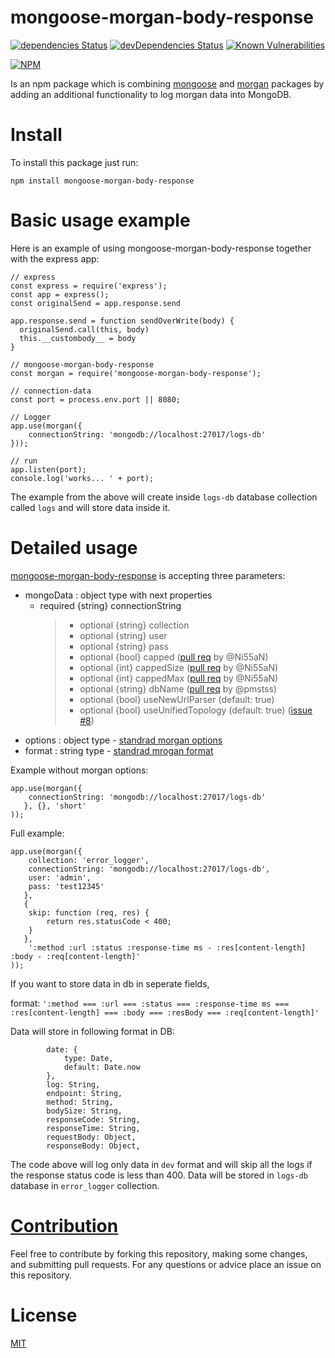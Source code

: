 # mongoose-morgan-body-response

[![dependencies Status](https://david-dm.org/nemanjapetrovic/mongoose-morgan/status.svg)](https://david-dm.org/nemanjapetrovic/mongoose-morgan)
[![devDependencies Status](https://david-dm.org/nemanjapetrovic/mongoose-morgan/dev-status.svg)](https://david-dm.org/nemanjapetrovic/mongoose-morgan?type=dev)
[![Known Vulnerabilities](https://snyk.io/test/github/nemanjapetrovic/mongoose-morgan/badge.svg?targetFile=package.json)](https://snyk.io/test/github/nemanjapetrovic/mongoose-morgan?targetFile=package.json)

[![NPM](https://nodei.co/npm/mongoose-morgan.png?downloads=true&downloadRank=true&stars=true)](https://nodei.co/npm/mongoose-morgan/)

Is an npm package which is combining [mongoose](https://www.npmjs.com/package/mongoose) and [morgan](https://www.npmjs.com/package/morgan) packages by adding an additional functionality to log morgan data into MongoDB.

# Install

To install this package just run:

`npm install mongoose-morgan-body-response`

# Basic usage example

Here is an example of using mongoose-morgan-body-response together with the express app:

```
// express
const express = require('express');
const app = express();
const originalSend = app.response.send

app.response.send = function sendOverWrite(body) {
  originalSend.call(this, body)
  this.__custombody__ = body
}

// mongoose-morgan-body-response
const morgan = require('mongoose-morgan-body-response');

// connection-data
const port = process.env.port || 8080;

// Logger
app.use(morgan({
    connectionString: 'mongodb://localhost:27017/logs-db'
}));

// run
app.listen(port);
console.log('works... ' + port);
```

The example from the above will create inside `logs-db` database collection called `logs` and will store data inside it.

# Detailed usage

[mongoose-morgan-body-response](https://www.npmjs.com/package/mongoose-morgan-body-response) is accepting three parameters:

- mongoData : object type with next properties
  - required {string} connectionString
    > - optional {string} collection
    > - optional {string} user
    > - optional {string} pass
    > - optional {bool} capped ([pull req](https://github.com/nemanjapetrovic/mongoose-morgan/pull/2) by @Ni55aN)
    > - optional {int} cappedSize ([pull req](https://github.com/nemanjapetrovic/mongoose-morgan/pull/2) by @Ni55aN)
    > - optional {int} cappedMax ([pull req](https://github.com/nemanjapetrovic/mongoose-morgan/pull/2) by @Ni55aN)
    > - optional {string} dbName ([pull req](https://github.com/nemanjapetrovic/mongoose-morgan/pull/5) by @pmstss)
    > - optional {bool} useNewUrlParser (default: true)
    > - optional {bool} useUnifiedTopology (default: true) ([issue #8](https://github.com/d-knafo/mongoose-morgan-body-response/issues/8))
- options : object type - [standrad morgan options](https://github.com/expressjs/morgan#options)
- format : string type - [standrad mrogan format](https://github.com/expressjs/morgan#predefined-formats)

Example without morgan options:

```
app.use(morgan({
    connectionString: 'mongodb://localhost:27017/logs-db'
   }, {}, 'short'
));
```

Full example:

```
app.use(morgan({
    collection: 'error_logger',
    connectionString: 'mongodb://localhost:27017/logs-db',
    user: 'admin',
    pass: 'test12345'
   },
   {
    skip: function (req, res) {
        return res.statusCode < 400;
    }
   },
    ':method :url :status :response-time ms - :res[content-length] :body - :req[content-length]'
));
```

If you want to store data in db in seperate fields,

format: `':method === :url === :status === :response-time ms === :res[content-length] === :body === :resBody === :req[content-length]'`

Data will store in following format in DB:

```
        date: {
            type: Date,
            default: Date.now
        },
        log: String,
        endpoint: String,
        method: String,
        bodySize: String,
        responseCode: String,
        responseTime: String,
        requestBody: Object,
        responseBody: Object,
```

The code above will log only data in `dev` format and will skip all the logs if the response status code is less than 400. Data will be stored in `logs-db` database in `error_logger` collection.

# [Contribution](https://github.com/d-knafo/mongoose-morgan-body-response/blob/master/CONTRIBUTING.md)

Feel free to contribute by forking this repository, making some changes, and submitting pull requests. For any questions or advice place an issue on this repository.

# License

[MIT](LICENSE)
